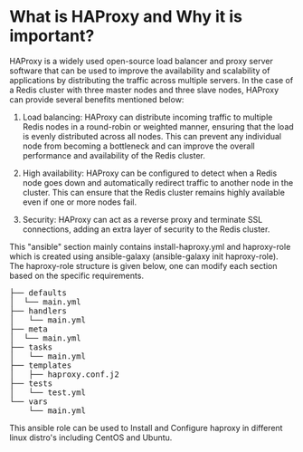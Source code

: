 # What is HAProxy and Why it is important?
HAProxy is a widely used open-source load balancer and proxy server software that can be used to improve the availability and scalability of applications by distributing the traffic across multiple servers. In the case of a Redis cluster with three master nodes and three slave nodes, HAProxy can provide several benefits mentioned below:

1. Load balancing: HAProxy can distribute incoming traffic to multiple Redis nodes in a round-robin or weighted manner, ensuring that the load is evenly distributed across all nodes. This can prevent any individual node from becoming a bottleneck and can improve the overall performance and availability of the Redis cluster.

2. High availability: HAProxy can be configured to detect when a Redis node goes down and automatically redirect traffic to another node in the cluster. This can ensure that the Redis cluster remains highly available even if one or more nodes fail.

3. Security: HAProxy can act as a reverse proxy and terminate SSL connections, adding an extra layer of security to the Redis cluster.


This "ansible" section mainly contains install-haproxy.yml and haproxy-role which is created using ansible-galaxy (ansible-galaxy init haproxy-role). 
The haproxy-role structure is given below, one can modify each section based on the specific requirements.

<pre>
├── defaults
│  └── main.yml
├── handlers
│   └── main.yml
├── meta
│  └── main.yml
├── tasks
│   └── main.yml
├── templates
│   ├── haproxy.conf.j2
├── tests
│   └── test.yml
└── vars
    └── main.yml
</pre>


This ansible role can be used to Install and Configure haproxy in different linux distro's including CentOS and Ubuntu.